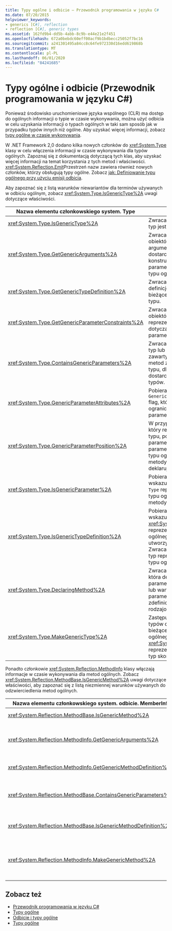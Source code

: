 ```yaml
---
title: Typy ogólne i odbicie — Przewodnik programowania w języku C#
ms.date: 07/20/2015
helpviewer_keywords:
- generics [C#], reflection
- reflection [C#], generic types
ms.assetid: 162fd9b4-dd5b-4abb-8c9b-e44e21e2f451
ms.openlocfilehash: 672a0bebdc60eff00acf9b1bdbecc25052f7bc16
ms.sourcegitcommit: a241301495a84cc8c64fe972330d16edd619868b
ms.translationtype: MT
ms.contentlocale: pl-PL
ms.lasthandoff: 06/01/2020
ms.locfileid: "84241685"
---
```

# <a name="generics-and-reflection-c-programming-guide"></a>Typy ogólne i odbicie (Przewodnik programowania w języku C#)
Ponieważ środowisko uruchomieniowe języka wspólnego (CLR) ma dostęp do ogólnych informacji o typie w czasie wykonywania, można użyć odbicia w celu uzyskania informacji o typach ogólnych w taki sam sposób jak w przypadku typów innych niż ogólne. Aby uzyskać więcej informacji, zobacz [typy ogólne w czasie wykonywania](./generics-in-the-run-time.md).  
  
 W .NET Framework 2,0 dodano kilka nowych członków do <xref:System.Type> klasy w celu włączenia informacji w czasie wykonywania dla typów ogólnych. Zapoznaj się z dokumentacją dotyczącą tych klas, aby uzyskać więcej informacji na temat korzystania z tych metod i właściwości. <xref:System.Reflection.Emit>Przestrzeń nazw zawiera również nowych członków, którzy obsługują typy ogólne. Zobacz [jak: Definiowanie typu ogólnego przy użyciu emisji odbicia](../../../framework/reflection-and-codedom/how-to-define-a-generic-type-with-reflection-emit.md).  
  
 Aby zapoznać się z listą warunków niewariantów dla terminów używanych w odbiciu ogólnym, zobacz <xref:System.Type.IsGenericType%2A> uwagi dotyczące właściwości.  
  
|Nazwa elementu członkowskiego system. Type|Opis|  
|-----------------------------|-----------------|  
|<xref:System.Type.IsGenericType%2A>|Zwraca wartość true, jeśli typ jest ogólny.|  
|<xref:System.Type.GetGenericArguments%2A>|Zwraca tablicę `Type` obiektów reprezentujących argumenty typu dostarczone dla typu konstruowanego lub parametry typu definicji typu ogólnego.|  
|<xref:System.Type.GetGenericTypeDefinition%2A>|Zwraca podstawową definicję typu ogólnego dla bieżącego konstruowanego typu.|  
|<xref:System.Type.GetGenericParameterConstraints%2A>|Zwraca tablicę `Type` obiektów, która reprezentuje ograniczenia dotyczące bieżącego parametru typu ogólnego.|  
|<xref:System.Type.ContainsGenericParameters%2A>|Zwraca wartość true, jeśli typ lub dowolny z zawartych w nim typów lub metod zawierają parametry typu, dla których nie dostarczono określonych typów.|  
|<xref:System.Type.GenericParameterAttributes%2A>|Pobiera kombinację `GenericParameterAttributes` flag, które opisują specjalne ograniczenia bieżącego parametru typu ogólnego.|  
|<xref:System.Type.GenericParameterPosition%2A>|W przypadku `Type` obiektu, który reprezentuje parametr typu, pobiera pozycję parametru typu z listy parametrów typu w definicji typu ogólnego lub definicji metody ogólnej, która deklaruje parametr typu.|  
|<xref:System.Type.IsGenericParameter%2A>|Pobiera wartość wskazującą, czy bieżący `Type` reprezentuje parametr typu ogólnego lub definicji metody.|  
|<xref:System.Type.IsGenericTypeDefinition%2A>|Pobiera wartość wskazującą, czy bieżący <xref:System.Type> reprezentuje definicję typu ogólnego, z której można utworzyć inne typy ogólne. Zwraca wartość true, jeśli typ reprezentuje definicję typu ogólnego.|  
|<xref:System.Type.DeclaringMethod%2A>|Zwraca metodę rodzajową, która definiuje bieżący parametr typu ogólnego, lub wartość null, jeśli parametr typu nie został zdefiniowany przez metodę rodzajową.|  
|<xref:System.Type.MakeGenericType%2A>|Zastępuje elementy tablicy typów dla parametrów typu bieżącej definicji typu ogólnego i zwraca <xref:System.Type> obiekt reprezentujący wynikowy typ skonstruowany.|  
  
 Ponadto członkowie <xref:System.Reflection.MethodInfo> klasy włączają informacje w czasie wykonywania dla metod ogólnych. Zobacz <xref:System.Reflection.MethodBase.IsGenericMethod%2A> uwagi dotyczące właściwości, aby zapoznać się z listą niezmiennej warunków używanych do odzwierciedlenia metod ogólnych.  
  
|Nazwa elementu członkowskiego system. odbicie. MemberInfo|Opis|  
|----------------------------------------------|-----------------|  
|<xref:System.Reflection.MethodBase.IsGenericMethod%2A>|Zwraca wartość true, jeśli metoda jest ogólna.|  
|<xref:System.Reflection.MethodInfo.GetGenericArguments%2A>|Zwraca tablicę typu obiektów, która reprezentuje argumenty typu konstruowanej metody ogólnej lub parametry typu definicji metody ogólnej.|  
|<xref:System.Reflection.MethodInfo.GetGenericMethodDefinition%2A>|Zwraca podstawową definicję metody ogólnej dla bieżącej metody skonstruowanej.|  
|<xref:System.Reflection.MethodBase.ContainsGenericParameters%2A>|Zwraca wartość true, jeśli metoda lub dowolny z jej typów zawiera wszystkie parametry typu, dla których nie dostarczono określonych typów.|  
|<xref:System.Reflection.MethodBase.IsGenericMethodDefinition%2A>|Zwraca wartość true, jeśli bieżąca <xref:System.Reflection.MethodInfo> reprezentuje definicję metody ogólnej.|  
|<xref:System.Reflection.MethodInfo.MakeGenericMethod%2A>|Zastępuje elementy tablicy typów dla parametrów typu bieżącej definicji metody ogólnej i zwraca <xref:System.Reflection.MethodInfo> obiekt reprezentujący wynikową metodę skonstruowaną.|  
  
## <a name="see-also"></a>Zobacz też

- [Przewodnik programowania w języku C#](../index.md)
- [Typy ogólne](./index.md)
- [Odbicie i typy ogólne](../../../framework/reflection-and-codedom/reflection-and-generic-types.md)
- [Typy ogólne](../../../standard/generics/index.md)

